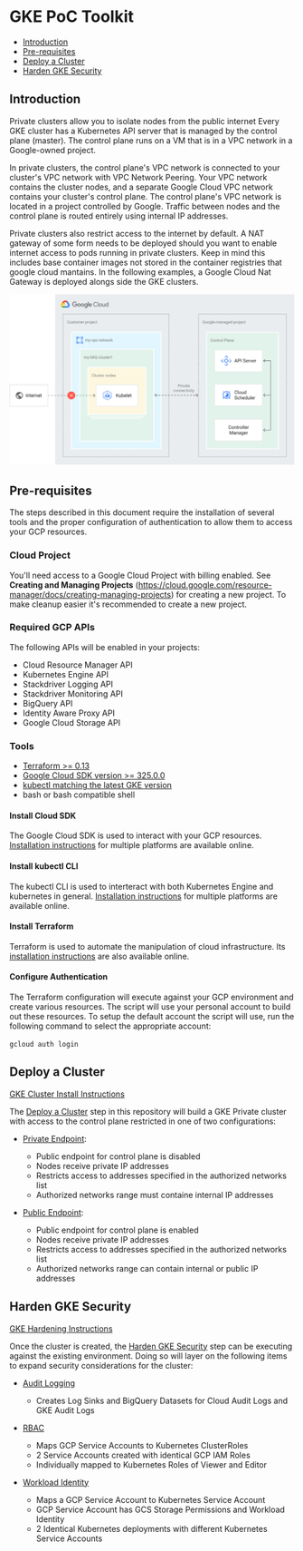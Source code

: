 # GKE PoC Toolkit

* [Introduction](#introduction)
* [Pre-requisites](#pre-requisites)
* [Deploy a Cluster](#deploy-a-cluster)
* [Harden GKE Security](#harden-gke-security)

## Introduction

Private clusters allow you to isolate nodes from the public internet
Every GKE cluster has a Kubernetes API server that is managed by the control plane (master). The control plane runs on a VM that is in a VPC network in a Google-owned project.

In private clusters, the control plane's VPC network is connected to your cluster's VPC network with VPC Network Peering. Your VPC network contains the cluster nodes, and a separate Google Cloud VPC network contains your cluster's control plane. The control plane's VPC network is located in a project controlled by Google. Traffic between nodes and the control plane is routed entirely using internal IP addresses.

Private clusters also restrict access to the internet by default. A NAT gateway of some form needs to be deployed should you want to enable internet access to pods running in private clusters. Keep in mind this includes base container images not stored in the container registries that google cloud mantains. In the following examples, a Google Cloud Nat Gateway is deployed alongs side the GKE clusters. 

![Private Cluster Architecture](/assets/private-cluster.svg)

## Pre-requisites

The steps described in this document require the installation of several tools and the proper configuration of authentication to allow them to access your GCP resources.

### Cloud Project

You'll need access to a Google Cloud Project with billing enabled. See **Creating and Managing Projects** (https://cloud.google.com/resource-manager/docs/creating-managing-projects) for creating a new project. To make cleanup easier it's recommended to create a new project.

### Required GCP APIs

The following APIs will be enabled in your projects:

* Cloud Resource Manager API
* Kubernetes Engine API
* Stackdriver Logging API
* Stackdriver Monitoring API
* BigQuery API
* Identity Aware Proxy API
* Google Cloud Storage API

### Tools

* [Terraform >= 0.13](https://www.terraform.io/downloads.html)
* [Google Cloud SDK version >= 325.0.0](https://cloud.google.com/sdk/docs/downloads-versioned-archives)
* [kubectl matching the latest GKE version](https://kubernetes.io/docs/tasks/tools/install-kubectl/)
* bash or bash compatible shell

#### Install Cloud SDK

The Google Cloud SDK is used to interact with your GCP resources.
[Installation instructions](https://cloud.google.com/sdk/downloads) for multiple platforms are available online.

#### Install kubectl CLI

The kubectl CLI is used to interteract with both Kubernetes Engine and kubernetes in general.
[Installation instructions](https://cloud.google.com/kubernetes-engine/docs/quickstart)
for multiple platforms are available online.

#### Install Terraform

Terraform is used to automate the manipulation of cloud infrastructure. Its
[installation instructions](https://www.terraform.io/intro/getting-started/install.html) are also available online.

#### Configure Authentication

The Terraform configuration will execute against your GCP environment and create various resources.  The script will use your personal account to build out these resources.  To setup the default account the script will use, run the following command to select the appropriate account:

`gcloud auth login`

## Deploy a Cluster

[GKE Cluster Install Instructions](docs/CLUSTERS.md)

The [Deploy a Cluster](docs/CLUSTERS.md) step in this repository will build a GKE Private cluster with access to the control plane restricted in one of two configurations:

* [Private Endpoint](docs/CLUSTERS.md#GKE-Cluster-with-private-endpoint):
  * Public endpoint for control plane is disabled
  * Nodes receive private IP addresses
  * Restricts access to addresses specified in the authorized networks list
  * Authorized networks range must containe internal IP addresses

* [Public Endpoint](docs/CLUSTERS.md#GKE-Cluster-with-public-endpoint):
  * Public endpoint for control plane is enabled
  * Nodes receive private IP addresses
  * Restricts access to addresses specified in the authorized networks list
  * Authorized networks range can contain internal or public IP addresses

## Harden GKE Security

[GKE Hardening Instructions](docs/SECURITY.md)

Once the cluster is created, the [Harden GKE Security](docs/SECURITY.md) step can be executing against the existing environment. Doing so will layer on the following items to expand security considerations for the cluster:

* [Audit Logging](docs/SECURITY.md#Audit-Logging)
  * Creates Log Sinks and BigQuery Datasets for Cloud Audit Logs and GKE Audit Logs

* [RBAC](docs/SECURITY.md#RoleBased-Access-Control)
  * Maps GCP Service Accounts to Kubernetes ClusterRoles
  * 2 Service Accounts created with identical GCP IAM Roles
  * Individually mapped to Kubernetes Roles of Viewer and Editor

* [Workload Identity](docs/SECURITY.md#Workload-Identity)
  * Maps a GCP Service Account to Kubernetes Service Account
  * GCP Service Account has GCS Storage Permissions and Workload Identity 
  * 2 Identical Kubernetes deployments with different Kubernetes Service Accounts